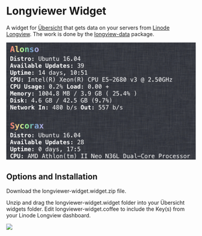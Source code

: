 # Longviewer Widget

A widget for [Übersicht](http://tracesof.net/uebersicht/) that gets data on your servers from [Linode Longview](https://www.linode.com/longview). The work is done by the [longview-data](http://github.com/telega/longview-data) package.

![screenshot](screenshot.png)

## Options and Installation

Download the longviewer-widget.widget.zip file.

Unzip and drag the longviewer-widget.widget folder into your Übersicht widgets folder. Edit longviewer-widget.coffee to include the Key(s) from your Linode Longview dashboard. 

![](http://www.linode.com/docs/assets/1379-lv_api_sm.png)